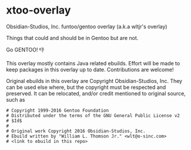 # xtoo-overlay
Obsidian-Studios, Inc. funtoo/gentoo overlay (a.k.a wltjr's overlay)

Things that could and should be in Gentoo but are not.

Go GENTOO! :-1:

This overlay mostly contains Java related ebuilds. Effort will be made 
to keep packages in this overlay up to date. Contributions are welcome!

Original ebuilds in this overlay are Copyright Obsidian-Studios, Inc. 
They can be used else where, but the copyright must be respected and 
preserved. It can be relocated, and/or credit mentioned to original 
source, such as

```shell
# Copyright 1999-2016 Gentoo Foundation
# Distributed under the terms of the GNU General Public License v2
# $Id$
#
# Original work Copyright 2016 Obsidian-Studios, Inc.
# Ebuild written by "William L. Thomson Jr." <wlt@o-sinc.com>
# <link to ebuild in this repo>
```
